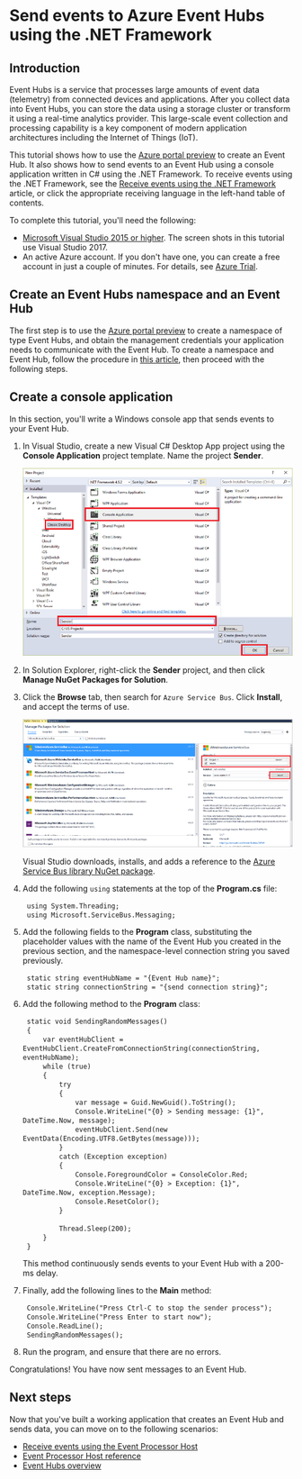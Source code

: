 <properties
    pageTitle="Send events to Azure Event Hubs using the .NET Framework | Azure"
    description="Get started sending events to Event Hubs using the .NET Framework"
    services="event-hubs"
    documentationcenter=""
    author="jtaubensee"
    manager="timlt"
    editor="" />
<tags
    ms.assetid="c4974bd3-2a79-48a1-aa3b-8ee2d6655b28"
    ms.service="event-hubs"
    ms.workload="na"
    ms.tgt_pltfrm="na"
    ms.devlang="na"
    ms.topic="get-started-article"
    ms.date="03/08/2017"
    wacn.date=""
    ms.author="jotaub;sethm" />

# Send events to Azure Event Hubs using the .NET Framework

## Introduction
Event Hubs is a service that processes large amounts of event data (telemetry) from connected devices and applications. After you collect data into Event Hubs, you can store the data using a storage cluster or transform it using a real-time analytics provider. This large-scale event collection and processing capability is a key component of modern application architectures including the Internet of Things (IoT).

This tutorial shows how to use the [Azure portal preview](https://portal.azure.cn) to create an Event Hub. It also shows how to send events to an Event Hub using a console application written in C# using the .NET Framework. To receive events using the .NET Framework, see the [Receive events using the .NET Framework](/documentation/articles/event-hubs-dotnet-framework-getstarted-receive-eph/) article, or click the appropriate receiving language in the left-hand table of contents.

To complete this tutorial, you'll need the following:

* [Microsoft Visual Studio 2015 or higher](http://visualstudio.com). The screen shots in this tutorial use Visual Studio 2017.
* An active Azure account. If you don't have one, you can create a free account in just a couple of minutes. For details, see [Azure Trial](/pricing/1rmb-trial/).

## Create an Event Hubs namespace and an Event Hub

The first step is to use the [Azure portal preview](https://portal.azure.cn) to create a namespace of type Event Hubs, and obtain the management credentials your application needs to communicate with the Event Hub. To create a namespace and Event Hub, follow the procedure in [this article](/documentation/articles/event-hubs-create/), then proceed with the following steps.

## Create a console application
In this section, you'll write a Windows console app that sends events to your Event Hub.

1. In Visual Studio, create a new Visual C# Desktop App project using the **Console Application** project template. Name the project **Sender**.
   
    ![](./media/event-hubs-dotnet-framework-getstarted-send/create-sender-csharp1.png)
    
2. In Solution Explorer, right-click the **Sender** project, and then click **Manage NuGet Packages for Solution**. 

3. Click the **Browse** tab, then search for `Azure Service Bus`. Click **Install**, and accept the terms of use. 
   
    ![](./media/event-hubs-dotnet-framework-getstarted-send/create-sender-csharp2.png)
   
    Visual Studio downloads, installs, and adds a reference to the [Azure Service Bus library NuGet package](https://www.nuget.org/packages/WindowsAzure.ServiceBus).
    
4. Add the following `using` statements at the top of the **Program.cs** file:

        using System.Threading;
        using Microsoft.ServiceBus.Messaging;

5. Add the following fields to the **Program** class, substituting the placeholder values with the name of the Event Hub you created in the previous section, and the namespace-level connection string you saved previously.

        static string eventHubName = "{Event Hub name}";
        static string connectionString = "{send connection string}";

6. Add the following method to the **Program** class:

        static void SendingRandomMessages()
        {
            var eventHubClient = EventHubClient.CreateFromConnectionString(connectionString, eventHubName);
            while (true)
            {
                try
                {
                    var message = Guid.NewGuid().ToString();
                    Console.WriteLine("{0} > Sending message: {1}", DateTime.Now, message);
                    eventHubClient.Send(new EventData(Encoding.UTF8.GetBytes(message)));
                }
                catch (Exception exception)
                {
                    Console.ForegroundColor = ConsoleColor.Red;
                    Console.WriteLine("{0} > Exception: {1}", DateTime.Now, exception.Message);
                    Console.ResetColor();
                }
   
                Thread.Sleep(200);
            }
        }

    This method continuously sends events to your Event Hub with a 200-ms delay.
    
7. Finally, add the following lines to the **Main** method:

        Console.WriteLine("Press Ctrl-C to stop the sender process");
        Console.WriteLine("Press Enter to start now");
        Console.ReadLine();
        SendingRandomMessages();

8. Run the program, and ensure that there are no errors.
  
Congratulations! You have now sent messages to an Event Hub.

## Next steps
Now that you've built a working application that creates an Event Hub and sends data, you can move on to the following scenarios:

* [Receive events using the Event Processor Host](/documentation/articles/event-hubs-dotnet-framework-getstarted-receive-eph/)
* [Event Processor Host reference](https://docs.microsoft.com/en-us/dotnet/api/microsoft.servicebus.messaging.eventprocessorhost)
* [Event Hubs overview](/documentation/articles/event-hubs-what-is-event-hubs/)

<!-- Images. -->
[19]: ./media/event-hubs-csharp-ephcs-getstarted/create-eh-proj1.png
[20]: ./media/event-hubs-csharp-ephcs-getstarted/create-eh-proj2.png
[21]: ./media/event-hubs-csharp-ephcs-getstarted/run-csharp-ephcs1.png
[22]: ./media/event-hubs-csharp-ephcs-getstarted/run-csharp-ephcs2.png
